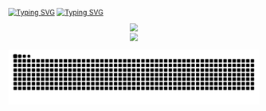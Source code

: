 <a href="https://git.io/typing-svg"><img src="https://readme-typing-svg.demolab.com?font=Fira+Code&pause=1000&center=true&vCenter=true&width=435&lines=welcome+to+xiaoxu123195" alt="Typing SVG" /></a>
[![Typing SVG](https://readme-typing-svg.demolab.com?font=Fira+Code&pause=1000&center=true&vCenter=true&width=435&lines=welcome+to+xiaoxu123195)](https://git.io/typing-svg)

<div align="center"> <img height="137px" src="https://github-readme-stats.vercel.app/api?username=xiaoxu123195&hide_title=true&hide_border=true&show_icons=trueline_height=21&text_color=000&icon_color=000&bg_color=0,ea6161,ffc64d,fffc4d,52fa5a&theme=graywhite" /> </div>

<div align="center"> <img src="https://github-readme-stats.vercel.app/api/top-langs/?username=xiaoxu123195&hide_title=true&hide_border=true&layout=compact&langs_count=6&text_color=000&icon_color=fff&bg_color=0,52fa5a,4dfcff,c64dff&theme=graywhite" /> </div>

![亮色](https://raw.githubusercontent.com/xiaoxu123195/xiaoxu123195/output/github-contribution-grid-snake.svg)

<!--
![暗色](https://raw.githubusercontent.com/xiaoxu123195/xiaoxu123195/output/github-contribution-grid-snake-dark.svg)
-->
